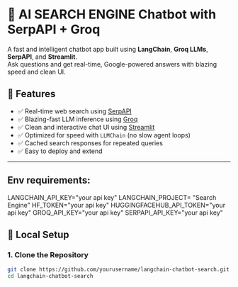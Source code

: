 # 🔎 AI SEARCH ENGINE Chatbot with SerpAPI + Groq

A fast and intelligent chatbot app built using **LangChain**, **Groq LLMs**, **SerpAPI**, and **Streamlit**.  
Ask questions and get real-time, Google-powered answers with blazing speed and clean UI.

## 🚀 Features

- ✅ Real-time web search using [SerpAPI](https://serpapi.com/)
- ✅ Blazing-fast LLM inference using [Groq](https://groq.com/)
- ✅ Clean and interactive chat UI using [Streamlit](https://streamlit.io/)
- ✅ Optimized for speed with `LLMChain` (no slow agent loops)
- ✅ Cached search responses for repeated queries
- ✅ Easy to deploy and extend

---

## Env requirements:
LANGCHAIN_API_KEY="your api key"
LANGCHAIN_PROJECT= "Search Engine"
HF_TOKEN="your api key"
HUGGINGFACEHUB_API_TOKEN="your api key"
GROQ_API_KEY="your api key"
SERPAPI_API_KEY="your api key"


## 🧪 Local Setup

### 1. Clone the Repository

```bash
git clone https://github.com/yourusername/langchain-chatbot-search.git
cd langchain-chatbot-search

